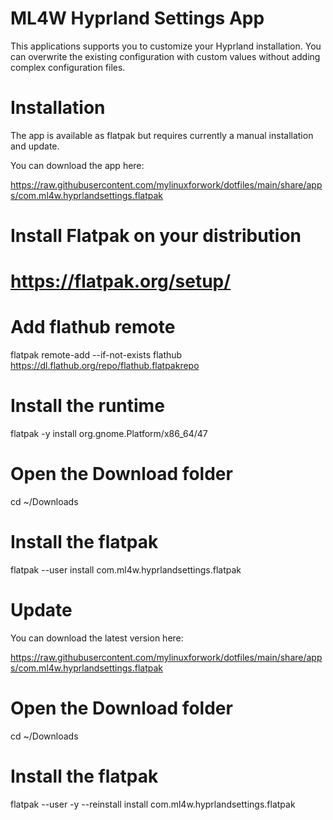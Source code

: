 # ML4W Hyprland Settings App

This applications supports you to customize your Hyprland installation. You can overwrite the existing configuration with custom values without adding complex configuration files.

# Installation

The app is available as flatpak but requires currently a manual installation and update.

You can download the app here: 

https://raw.githubusercontent.com/mylinuxforwork/dotfiles/main/share/apps/com.ml4w.hyprlandsettings.flatpak

# Install Flatpak on your distribution
# https://flatpak.org/setup/

# Add flathub remote
flatpak remote-add --if-not-exists flathub https://dl.flathub.org/repo/flathub.flatpakrepo

# Install the runtime
flatpak -y install org.gnome.Platform/x86_64/47

# Open the Download folder
cd ~/Downloads

# Install the flatpak
flatpak --user install com.ml4w.hyprlandsettings.flatpak

# Update

You can download the latest version here: 

https://raw.githubusercontent.com/mylinuxforwork/dotfiles/main/share/apps/com.ml4w.hyprlandsettings.flatpak

# Open the Download folder
cd ~/Downloads

# Install the flatpak
flatpak --user -y --reinstall install com.ml4w.hyprlandsettings.flatpak
